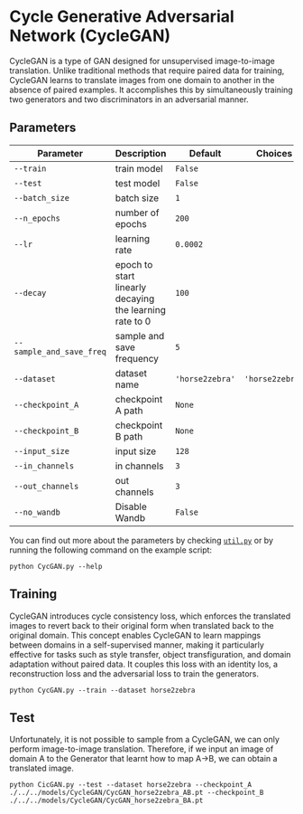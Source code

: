 # Cycle Generative Adversarial Network (CycleGAN)

CycleGAN is a type of GAN designed for unsupervised image-to-image translation. Unlike traditional methods that require paired data for training, CycleGAN learns to translate images from one domain to another in the absence of paired examples. It accomplishes this by simultaneously training two generators and two discriminators in an adversarial manner.

## Parameters

| Parameter             | Description                                     | Default | Choices |
|-----------------------|-------------------------------------------------|---------|---------|
| `--train`             | train model                                     | `False` |         |
| `--test`              | test model                                      | `False` |         |
| `--batch_size`        | batch size                                      | `1`     |         |
| `--n_epochs`          | number of epochs                                | `200`   |         |
| `--lr`                | learning rate                                   | `0.0002`|         |
| `--decay`             | epoch to start linearly decaying the learning rate to 0 | `100` |         |
| `--sample_and_save_freq` | sample and save frequency                    | `5`     |         |
| `--dataset`           | dataset name                                    | `'horse2zebra'` | `'horse2zebra'`                                        |
| `--checkpoint_A`      | checkpoint A path                               | `None`  |         |
| `--checkpoint_B`      | checkpoint B path                               | `None`  |         |
| `--input_size`        | input size                                      | `128`   |         |
| `--in_channels`       | in channels                                     | `3`     |         |
| `--out_channels`      | out channels                                    | `3`     |         |
| `--no_wandb`              | Disable Wandb                                      | `False`  |                                                                                                                                                                              |

You can find out more about the parameters by checking [`util.py`](./../src/generativezoo/utils/util.py) or by running the following command on the example script:

    python CycGAN.py --help


## Training

CycleGAN introduces cycle consistency loss, which enforces the translated images to revert back to their original form when translated back to the original domain. This concept enables CycleGAN to learn mappings between domains in a self-supervised manner, making it particularly effective for tasks such as style transfer, object transfiguration, and domain adaptation without paired data. It couples this loss with an identity los, a reconstruction loss and the adversarial loss to train the generators.

    python CycGAN.py --train --dataset horse2zebra

## Test

Unfortunately, it is not possible to sample from a CycleGAN, we can only perform image-to-image translation. Therefore, if we input an image of domain A to the Generator that learnt how to map A->B, we can obtain a translated image.

    python CicGAN.py --test --dataset horse2zebra --checkpoint_A ./../../models/CycleGAN/CycGAN_horse2zebra_AB.pt --checkpoint_B ./../../models/CycleGAN/CycGAN_horse2zebra_BA.pt